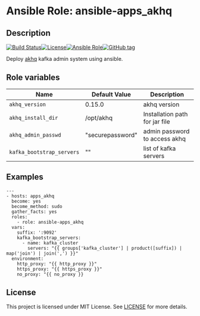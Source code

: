 # Ansible Role: ansible-apps_akhq


## Description

[![Build Status](https://travis-ci.com/lotusnoir/ansible-apps_akhq.svg?branch=master)](https://travis-ci.com/lotusnoir/ansible-apps_akhq)[![License](https://img.shields.io/badge/license-MIT%20License-brightgreen.svg)](https://opensource.org/licenses/MIT)[![Ansible Role](https://img.shields.io/badge/ansible%20role-apps__akhq-blue)](https://galaxy.ansible.com/lotusnoir/ansible-apps_akhq/)[![GitHub tag](https://img.shields.io/badge/version-latest-blue)](https://github.com/lotusnoir/ansible-apps_akhq/tags)

Deploy [akhq](https://github.com/tchiotludo/akhq) kafka admin system using ansible.


## Role variables

| Name           | Default Value | Description                        |
| -------------- | ------------- | -----------------------------------|
| `akhq_version` | 0.15.0 | akhq version |
| `akhq_install_dir` | /opt/akhq | Installation path for jar file |
| `akhq_admin_passwd` | "securepassword" | admin password to access akhq |
| `kafka_bootstrap_servers` | "" | list of kafka servers |

## Examples

	---
	- hosts: apps_akhq
	  become: yes
	  become_method: sudo
	  gather_facts: yes
	  roles:
	    - role: ansible-apps_akhq
      vars:
        suffix: ':9092'
        kafka_bootstrap_servers:
          - name: kafka_cluster
            servers: "{{ groups['kafka_cluster'] | product([suffix]) | map('join') | join(',') }}"
	  environment: 
	    http_proxy: "{{ http_proxy }}"
	    https_proxy: "{{ https_proxy }}"
	    no_proxy: "{{ no_proxy }}

## License

This project is licensed under MIT License. See [LICENSE](/LICENSE) for more details.
